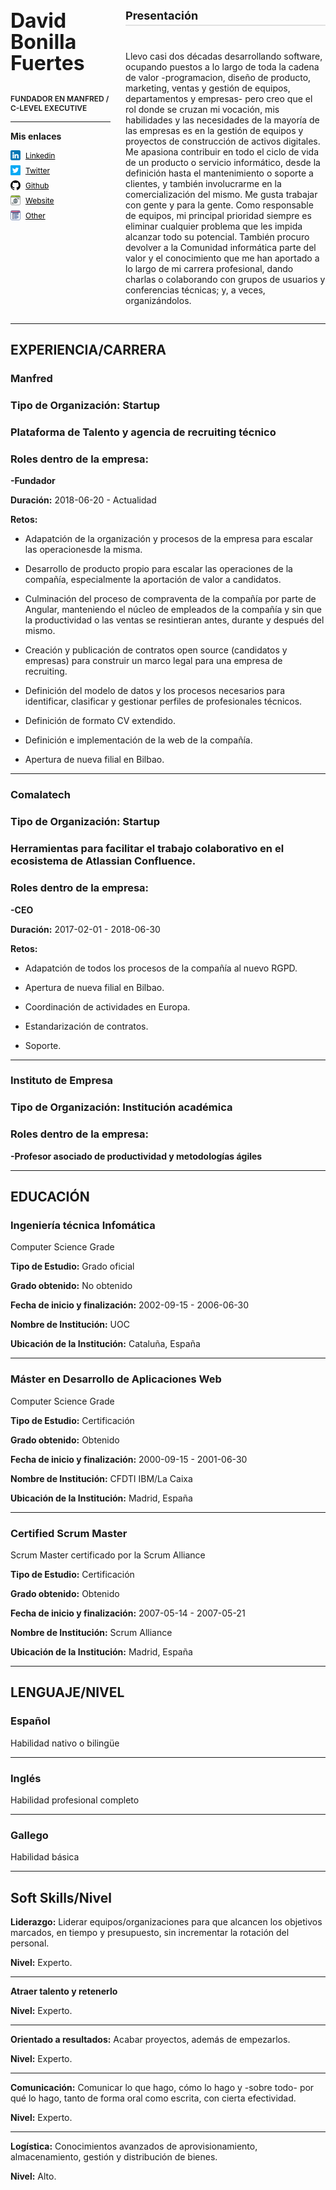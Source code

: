 <div style="display:flex; gap:24px;">
  <div style="flex:1;">
    <p style="font-weight:bold; font-size:32px; line-height: 34px">David Bonilla Fuertes</p>
    <p style="font-size:12px; font-weight:600;">FUNDADOR EN MANFRED / C-LEVEL EXECUTIVE</p>
    <hr />
    <p style="font-weight:bold;">Mis enlaces</p>
    <div style="display:flex; flex-direction:column; gap:8px; font-size:12px">
      <div style="display:flex; align-items:center; gap:8px;"><img src="linkedin.png" alt="linkedin" /><a style="color:black;" href="https://www.linkedin.com" target="_blank">Linkedin</a></div>
      <div style="display:flex; align-items:center; gap:8px;"><img src="gorjeo.png" alt="twitter" /><a style="color:black;" href="https://www.twitter.com" target="_blank">Twitter</a></div>
      <div style="display:flex; align-items:center; gap:8px;"><img src="github.png" alt="github" /><a style="color:black;" href="https://www.github.com" target="_blank">Github</a></div>
      <div style="display:flex; align-items:center; gap:8px;"><img src="navegador.png" alt="website" /><a style="color:black;" href="https://www.website.com" target="_blank">Website</a></div>
      <div style="display:flex; align-items:center; gap:8px;"><img src="sitio-web.png" alt="other" /><a style="color:black;" href="https://www.other.com" target="_blank">Other</a></div>
    </div>
  </div>
  <div style="display: flex; flex-direction: column; flex:2; gap:8px; padding-top:12px">
    <p style="font-size: 18px; font-weight: bold; padding-bottom: 4px; border-bottom: 2px solid #e2e2e2;">Presentación</p>
    <p>Llevo casi dos décadas desarrollando software, ocupando puestos a lo largo de toda la cadena de valor -programacion, diseño de producto, marketing, ventas y gestión de equipos, departamentos y empresas- pero creo que el rol donde se cruzan mi vocación, mis habilidades y las necesidades de la mayoría de las empresas es en la gestión de equipos y proyectos de construcción de activos digitales.  Me apasiona contribuir en todo el ciclo de vida de un producto o servicio informático, desde la definición hasta el mantenimiento o soporte a clientes, y también involucrarme en la comercialización del mismo.  Me gusta trabajar con gente y para la gente. Como responsable de equipos, mi principal prioridad siempre es eliminar cualquier problema que les impida alcanzar todo su potencial. También procuro devolver a la Comunidad informática parte del valor y el conocimiento que me han aportado a lo largo de mi carrera profesional, dando charlas o colaborando con grupos de usuarios y conferencias técnicas; y, a veces, organizándolos.</p>
  </div>
</div>

---

## EXPERIENCIA/**CARRERA**

### **Manfred**

### **Tipo de Organización**: Startup

### Plataforma de Talento y agencia de recruiting técnico

### **Roles dentro de la empresa:**

**-Fundador**

**Duración:** 2018-06-20 - Actualidad

**Retos:**

- Adapatción de la organización y procesos de la empresa para escalar las operacionesde la misma.

- Desarrollo de producto propio para escalar las operaciones de la compañía, especialmente la aportación de valor a candidatos.

- Culminación del proceso de compraventa de la compañía por parte de Angular, manteniendo el núcleo de empleados de la compañía y sin que la productividad o las ventas se resintieran antes, durante y después del mismo.

- Creación y publicación de contratos open source (candidatos y empresas) para construir un marco legal para una empresa de recruiting.

- Definición del modelo de datos y los procesos necesarios para identificar, clasificar y gestionar perfiles de profesionales técnicos.

- Definición de formato CV extendido.

- Definición e implementación de la web de la compañía.

- Apertura de nueva filial en Bilbao.

---

### **Comalatech**

### **Tipo de Organización**: Startup

### Herramientas para facilitar el trabajo colaborativo en el ecosistema de Atlassian Confluence.

### **Roles dentro de la empresa:**

**-CEO**

**Duración:** 2017-02-01 - 2018-06-30

**Retos:**

- Adapatción de todos los procesos de la compañía al nuevo RGPD.

- Apertura de nueva filial en Bilbao.

- Coordinación de actividades en Europa.

- Estandarización de contratos.

- Soporte.

---

### **Instituto de Empresa**

### **Tipo de Organización**: Institución académica

### **Roles dentro de la empresa:**

**-Profesor asociado de productividad y metodologías ágiles**

---

## EDUCACIÓN

### **Ingeniería técnica Infomática**

Computer Science Grade

**Tipo de Estudio:** Grado oficial

**Grado obtenido:** No obtenido

**Fecha de inicio y finalización:** 2002-09-15 - 2006-06-30

**Nombre de Institución:** UOC

**Ubicación de la Institución:** Cataluña, España

---

### **Máster en Desarrollo de Aplicaciones Web**

Computer Science Grade

**Tipo de Estudio:** Certificación

**Grado obtenido:** Obtenido

**Fecha de inicio y finalización:** 2000-09-15 - 2001-06-30

**Nombre de Institución:** CFDTI IBM/La Caixa

**Ubicación de la Institución:** Madrid, España

---

### **Certified Scrum Master**

Scrum Master certificado por la Scrum Alliance

**Tipo de Estudio:** Certificación

**Grado obtenido:** Obtenido

**Fecha de inicio y finalización:** 2007-05-14 - 2007-05-21

**Nombre de Institución:** Scrum Alliance

**Ubicación de la Institución:** Madrid, España

---

## LENGUAJE/NIVEL

### **Español**

Habilidad nativo o bilingüe

---

### **Inglés**

Habilidad profesional completo

---

### **Gallego**

Habilidad básica

---

## Soft Skills/**Nivel**

**Liderazgo:** Liderar equipos/organizaciones para que alcancen los objetivos marcados, en tiempo y presupuesto, sin incrementar la rotación del personal.

**Nivel:** Experto.

---

**Atraer talento y retenerlo**

**Nivel:** Experto.

---

**Orientado a resultados:** Acabar proyectos, además de empezarlos.

**Nivel:** Experto.

---

**Comunicación:** Comunicar lo que hago, cómo lo hago y -sobre todo- por qué lo hago, tanto de forma oral como escrita, con cierta efectividad.

**Nivel:** Experto.

---

**Logística:** Conocimientos avanzados de aprovisionamiento, almacenamiento, gestión y distribución de bienes.

**Nivel:** Alto.
